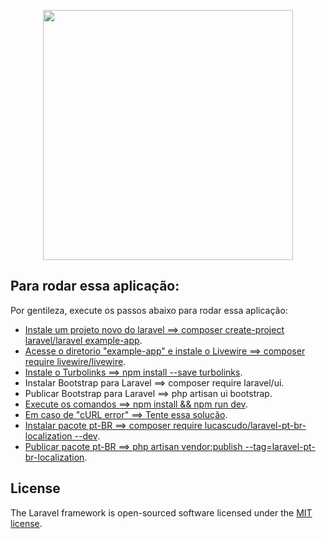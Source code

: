 <p align="center"><a href="https://laravel.com" target="_blank"><img src="https://raw.githubusercontent.com/laravel/art/master/logo-lockup/5%20SVG/2%20CMYK/1%20Full%20Color/laravel-logolockup-cmyk-red.svg" width="400"></a></p>


## Para rodar essa aplicação:

Por gentileza, execute os passos abaixo para rodar essa aplicação:

- [Instale um projeto novo do laravel ==> composer create-project laravel/laravel example-app](https://laravel.com/docs/8.x/installation).
- [Acesse o diretorio "example-app" e instale o Livewire ==> composer require livewire/livewire](https://laravel-livewire.com/docs/2.x/quickstart).
- [Instale o Turbolinks ==> npm install --save turbolinks](https://github.com/turbolinks/turbolinks).
- Instalar Bootstrap para Laravel ==> composer require laravel/ui.
- Publicar Bootstrap para Laravel ==> php artisan ui bootstrap.
- [Execute os comandos ==> npm install && npm run dev](https://docs.npmjs.com/getting-started).
- [Em caso de "cURL error" ==> Tente essa solução](https://www.rafaelwendel.com/2020/05/php-como-resolver-o-erro-curl-error-60/).
- [Instalar pacote pt-BR ==> composer require lucascudo/laravel-pt-br-localization --dev](https://github.com/lucascudo/laravel-pt-BR-localization).
- [Publicar pacote pt-BR ==> php artisan vendor:publish --tag=laravel-pt-br-localization](https://github.com/lucascudo/laravel-pt-BR-localization).

## License

The Laravel framework is open-sourced software licensed under the [MIT license](https://opensource.org/licenses/MIT).
